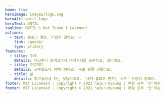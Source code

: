 ```yaml
---
home: true
heroImage: images/logo.png
heroAlt: until-logo
heroText: UNTIL
tagline: UNTIL's Not Today I Learned!
actions:
  - text: 블로그 열람, 어렵지 않아요! →
    link: /guide/
    type: primary
features:
  - title: 주제
    details: 테크부터 논테크까지 여러가지를 공부하고, 정리해요.
  - title: 프로젝트
    details: 공부했으니 써먹어봐야죠! 주로 뭔갈 만들어요.
  - title: 삶
    details: 하고싶어서 하는 것들이에요. '내가 볼려고 만드는 노트' 느낌이 강해요.
footer: MIT Licensed | Copyright © 2021 hajun-myoung | 매일 공부 '안'하는 유사 TIL 프로젝트 | lastUpdated @2021.5.10-08:33
footer: MIT Licensed | Copyright © 2021 hajun-myoung | 매일 공부 '안'하는 유사 TIL 프로젝트 | lastUpdated @2021.5.12-08:42
---
```

